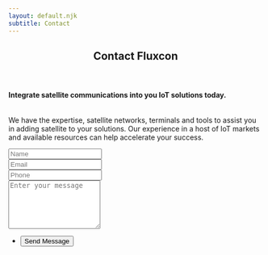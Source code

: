 ```yaml
---
layout: default.njk
subtitle: Contact
---
```


<!-- Main -->
<div class="wrapper style1">
	<div class="container">
		<header class="major">
			<h2>Contact Fluxcon</h2>
		</header>
		<div class="row gtr-150">
			<div class="col-4 col-12-medium">
				<!-- Sidebar -->
				<section>
					<h4>Integrate satellite communications into you IoT solutions today.</h4>
					<span class="image fit"><img src="/img/night_orbit.jpg" alt=""></span>
					<p>We have the expertise, satellite networks, terminals and tools to assist
						you in adding satellite to your solutions. Our experience in a host of
						IoT markets and available resources can help accelerate your success.</p>
				</section>
			</div>
			<div class="col-8 col-12-medium imp-medium">
				<!-- Content -->
				<section>
					<div class="content">
						<form id="contact-form" name="Fluxcon | IoT contact form." method="POST" data-netlify="true" data-netlify-recaptcha="true" autocomplete="off">
							<input type="hidden" name="subject" value="Fluxcon IoT Contact form submitted.">
							<div class="row gtr-uniform gtr-50">
								<div class="col-12">
									<input type="text" name="Name" id="name" placeholder="Name">
								</div>
								<div class="col-12">
									<input type="email" name="Email" id="email" placeholder="Email">
								</div>
								<div class="col-12">
									<input type="text" name="Phone" id="phone" placeholder="Phone">
								</div>
								<div class="col-12">
									<textarea name="Message" id="message" placeholder="Enter your message" rows="6"></textarea>
								</div>
								<div class="col-12">
									<div data-netlify-recaptcha="true"></div>
								</div>
								<div class="col-12">
									<ul class="actions">
										<li><button type="submit" class="button primary">Send Message</button></li>
									</ul>
								</div>
							</div>
						</form>
					</div>
				</section>
			</div>
		</div>
	</div>
</div>